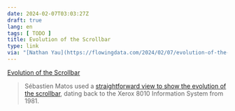 ```yaml
---
date: 2024-02-07T03:03:27Z
draft: true
lang: en
tags: [ TODO ]
title: Evolution of the Scrollbar
type: link
via: "[Nathan Yau](https://flowingdata.com/2024/02/07/evolution-of-the-scrollbar/)"
---
```


[Evolution of the Scrollbar](https://scrollbars.matoseb.com/)

> Sébastien Matos used a [straightforward view to show the evolution of the scrollbar](https://scrollbars.matoseb.com/), dating back to the Xerox 8010 Information System from 1981.
